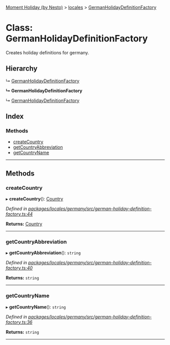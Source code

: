 [Moment Holiday (by Nesto)](../README.md) > [locales](../modules/locales.md) > [GermanHolidayDefinitionFactory](../classes/locales.germanholidaydefinitionfactory.md)

# Class: GermanHolidayDefinitionFactory

Creates holiday definitions for germany.

## Hierarchy

↳  [GermanHolidayDefinitionFactory](locales.germanholidaydefinitionfactory.md)

**↳ GermanHolidayDefinitionFactory**

↳  [GermanHolidayDefinitionFactory](locales.germanholidaydefinitionfactory.md)

## Index

### Methods

* [createCountry](locales.germanholidaydefinitionfactory.md#createcountry)
* [getCountryAbbreviation](locales.germanholidaydefinitionfactory.md#getcountryabbreviation)
* [getCountryName](locales.germanholidaydefinitionfactory.md#getcountryname)

---

## Methods

<a id="createcountry"></a>

###  createCountry

▸ **createCountry**(): [Country](_node_modules__nesto_software_moment_holiday_core_src_country_.country.md)

*Defined in [packages/locales/germany/src/german-holiday-definition-factory.ts:44](https://github.com/nesto-software/moment-holiday/blob/c39e49d/packages/locales/germany/src/german-holiday-definition-factory.ts#L44)*

**Returns:** [Country](_node_modules__nesto_software_moment_holiday_core_src_country_.country.md)

___
<a id="getcountryabbreviation"></a>

###  getCountryAbbreviation

▸ **getCountryAbbreviation**(): `string`

*Defined in [packages/locales/germany/src/german-holiday-definition-factory.ts:40](https://github.com/nesto-software/moment-holiday/blob/c39e49d/packages/locales/germany/src/german-holiday-definition-factory.ts#L40)*

**Returns:** `string`

___
<a id="getcountryname"></a>

###  getCountryName

▸ **getCountryName**(): `string`

*Defined in [packages/locales/germany/src/german-holiday-definition-factory.ts:36](https://github.com/nesto-software/moment-holiday/blob/c39e49d/packages/locales/germany/src/german-holiday-definition-factory.ts#L36)*

**Returns:** `string`

___

